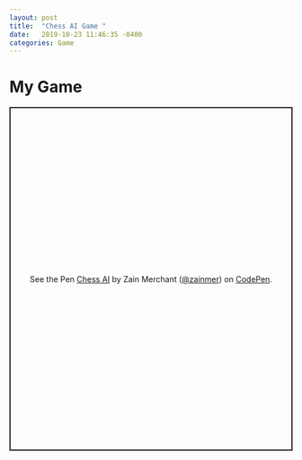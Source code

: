 ```yaml
---
layout: post
title:  "Chess AI Game "
date:   2019-10-23 11:46:35 -0400
categories: Game
---
```


<h1>My Game</h1>



<p class="codepen" data-height="612" data-theme-id="0" data-default-tab="result" data-user="zainmer" data-slug-hash="jOOBjvv" style="height: 612px; box-sizing: border-box; display: flex; align-items: center; justify-content: center; border: 2px solid; margin: 1em 0; padding: 1em;" data-pen-title="Chess AI">
  <span>See the Pen <a href="https://codepen.io/zainmer/pen/jOOBjvv">
  Chess AI</a> by Zain Merchant (<a href="https://codepen.io/zainmer">@zainmer</a>)
  on <a href="https://codepen.io">CodePen</a>.</span>
</p>
<script async src="https://static.codepen.io/assets/embed/ei.js"></script>
